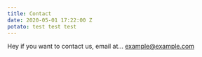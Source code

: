 ```yaml
---
title: Contact
date: 2020-05-01 17:22:00 Z
potato: test test test
---
```


Hey if you want to contact us, email at... [example@example.com](mailto:example@example.com)
